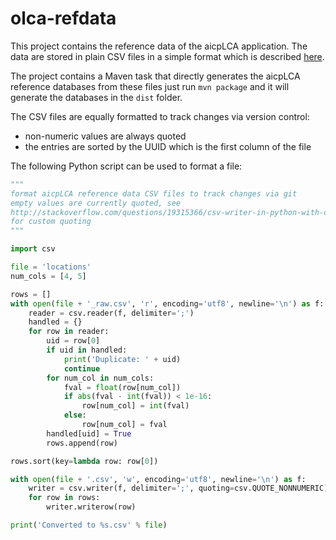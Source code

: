 olca-refdata
============
This project contains the reference data of the aicpLCA application. The data
are stored in plain CSV files in a simple format which is described
[here](https://github.com/GreenDelta/olca-modules/blob/master/olca-io/REF_DATA.md).

The project contains a Maven task that directly generates the aicpLCA reference
databases from these files just run `mvn package` and it will generate the
databases in the `dist` folder.

The CSV files are equally formatted to track changes via version control:

* non-numeric values are always quoted
* the entries are sorted by the UUID which is the first column of the file

The following Python script can be used to format a file:

```python
"""
format aicpLCA reference data CSV files to track changes via git
empty values are currently quoted, see
http://stackoverflow.com/questions/19315366/csv-writer-in-python-with-custom-quoting
for custom quoting
"""

import csv

file = 'locations'
num_cols = [4, 5]

rows = []
with open(file + '_raw.csv', 'r', encoding='utf8', newline='\n') as f:
    reader = csv.reader(f, delimiter=';')
    handled = {}
    for row in reader:
        uid = row[0]
        if uid in handled:
            print('Duplicate: ' + uid)
            continue
        for num_col in num_cols:
            fval = float(row[num_col])
            if abs(fval - int(fval)) < 1e-16:
                row[num_col] = int(fval)
            else:
                row[num_col] = fval
        handled[uid] = True
        rows.append(row)

rows.sort(key=lambda row: row[0])

with open(file + '.csv', 'w', encoding='utf8', newline='\n') as f:
    writer = csv.writer(f, delimiter=';', quoting=csv.QUOTE_NONNUMERIC)
    for row in rows:
        writer.writerow(row)

print('Converted to %s.csv' % file)

```
